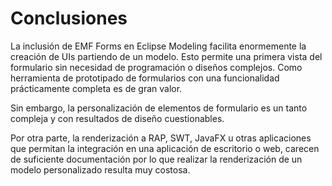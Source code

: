 # Conclusiones

La inclusión de EMF Forms en Eclipse Modeling facilita enormemente la creación de UIs partiendo de un modelo. Esto permite una primera vista del formulario sin necesidad de programación o diseños complejos. Como herramienta de prototipado de formularios con una funcionalidad prácticamente completa es de gran valor. 

Sin embargo, la personalización de elementos de formulario es un tanto compleja y con resultados de diseño cuestionables.

Por otra parte, la renderización a RAP, SWT, JavaFX u otras aplicaciones que permitan la integración en una aplicación de escritorio o web, carecen de suficiente documentación por lo que realizar la renderización de un modelo personalizado resulta muy costosa.

